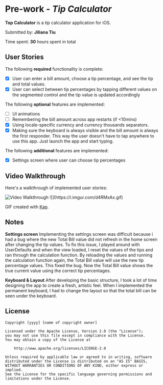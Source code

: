 # Pre-work - *Tip Calculator*

**Top Calculator** is a tip calculator application for iOS.

Submitted by: **Jiliana Tiu**

Time spent: **30** hours spent in total

## User Stories

The following **required** functionality is complete:

* [x] User can enter a bill amount, choose a tip percentage, and see the tip and total values.
* [x] User can select between tip percentages by tapping different values on the segmented control and the tip value is updated accordingly

The following **optional** features are implemented:

* [ ] UI animations
* [ ] Remembering the bill amount across app restarts (if <10mins)
* [x] Using locale-specific currency and currency thousands separators.
* [x] Making sure the keyboard is always visible and the bill amount is always the first responder. This way the user doesn't have to tap anywhere to use this app. Just launch the app and start typing.

The following **additional** features are implemented:

- [x] Settings screen where user can choose tip percentages

## Video Walkthrough

Here's a walkthrough of implemented user stories:

<img src='https://i.imgur.com/d4RMxAx.gif' title='Video Walkthrough' width='' alt='Video Walkthrough' />
![](https://i.imgur.com/d4RMxAx.gif)

GIF created with [Kap](http://www.getkap.co/).

## Notes

**Settings screen**
Implementing the settings screen was difficult because i had a bug where the new Total Bill value did not refresh in the home screen after changing the tip values.
To fix this issue, I played around with UserDefaults and when the view loaded, I reset the values of the tips and ran through the calculation function. 
By reloading the values and running the calculation function again, the Total Bill value will use the new tip percentage values.
This fixed the bug. Now the Total Bill value shows the true current value using the correct tip percentages.

**Keyboard & Layout**
After developing the basic structure, I took a lot of time designing the app to create a fresh, artistic feel. 
When I implemented the permanent keyboard, I had to change the layout so that the total bill can be seen under the keyboard.


## License

    Copyright [yyyy] [name of copyright owner]

    Licensed under the Apache License, Version 2.0 (the "License");
    you may not use this file except in compliance with the License.
    You may obtain a copy of the License at

        http://www.apache.org/licenses/LICENSE-2.0

    Unless required by applicable law or agreed to in writing, software
    distributed under the License is distributed on an "AS IS" BASIS,
    WITHOUT WARRANTIES OR CONDITIONS OF ANY KIND, either express or implied.
    See the License for the specific language governing permissions and
    limitations under the License.
